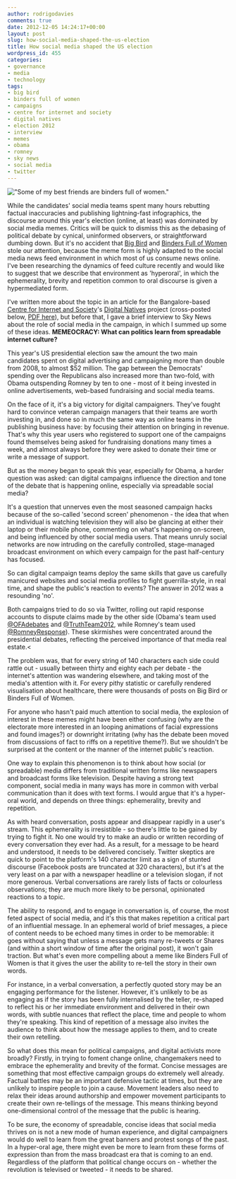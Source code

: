 ```yaml
---
author: rodrigodavies
comments: true
date: 2012-12-05 14:24:17+00:00
layout: post
slug: how-social-media-shaped-the-us-election
title: How social media shaped the US election
wordpress_id: 455
categories:
- governance
- media
- technology
tags:
- big bird
- binders full of women
- campaigns
- centre for internet and society
- digital natives
- election 2012
- interview
- memes
- obama
- romney
- sky news
- social media
- twitter
---
```


!["Some of my best friends are binders full of women."](http://25.media.tumblr.com/tumblr_mc0rvzvb0g1rj8amio1_1280.jpg)

While the candidates' social media teams spent many hours rebutting factual inaccuracies and publishing lightning-fast infographics, the discourse around this year's election (online, at least) was dominated by social media memes. Critics will be quick to dismiss this as the debasing of political debate by cynical, uninformed observers, or straightforward dumbing down. But it's no accident that [Big Bird](http://www.tumblr.com/tagged/big-bird) and [Binders Full of Women](http://bindersfullofwomen.tumblr.com/) stole our attention, because the meme form is highly adapted to the social media news feed environment in which most of us consume news online. I've been researching the dynamics of feed culture recently and would like to suggest that we describe that environment as 'hyperoral', in which the ephemerality, brevity and repetition common to oral discourse is given a hypermediated form.

I've written more about the topic in an article for the Bangalore-based [Centre for Internet and Society](http://cis-india.org/)'s [Digital Natives](http://cis-india.org/digital-natives/newsletter) project (cross-posted below, [PDF here](http://cis-india.org/digital-natives/blog/changing-face-of-citizen-action.pdf)), but before that, I gave a brief interview to Sky News about the role of social media in the campaign, in which I summed up some of these ideas.
**MEMEOCRACY: What can politics learn from spreadable internet culture?**

This year's US presidential election saw the amount the two main candidates spent on digital advertising and campaigning more than double from 2008, to almost $52 million. The gap between the Democrats' spending over the Republicans also increased more than two-fold, with Obama outspending Romney by ten to one - most of it being invested in online advertisements, web-based fundraising and social media teams.

On the face of it, it's a big victory for digital campaigners. They've fought hard to convince veteran campaign managers that their teams are worth investing in, and done so in much the same way as online teams in the publishing business have: by focusing their attention on bringing in revenue. That's why this year users who registered to support one of the campaigns found themselves being asked for fundraising donations many times a week, and almost always before they were asked to donate their time or write a message of support.

But as the money began to speak this year, especially for Obama, a harder question was asked: can digital campaigns influence the direction and tone of the debate that is happening online, especially via spreadable social media?

It's a question that unnerves even the most seasoned campaign hacks because of the so-called 'second screen' phenomenon - the idea that when an individual is watching television they will also be glancing at either their laptop or their mobile phone, commenting on what's happening on-screen, and being influenced by other social media users. That means unruly social networks are now intruding on the carefully controlled, stage-managed broadcast environment on which every campaign for the past half-century has focused.

So can digital campaign teams deploy the same skills that gave us carefully manicured websites and social media profiles to fight guerrilla-style, in real time, and shape the public's reaction to events? The answer in 2012 was a resounding 'no'.

Both campaigns tried to do so via Twitter, rolling out rapid response accounts to dispute claims made by the other side (Obama's team used [@OFAdebates](http://twitter.com/OFAdebates) and [@TruthTeam2012](http://twitter.com/TruthTeam2012), while Romney's team used [@RomneyResponse](http://twitter.com/RomneyResponse)). These skirmishes were concentrated around the presidential debates, reflecting the perceived importance of that media real estate.<

The problem was, that for every string of 140 characters each side could rattle out - usually between thirty and eighty each per debate - the internet's attention was wandering elsewhere, and taking most of the media's attention with it. For every pithy statistic or carefully rendered visualisation about healthcare, there were thousands of posts on Big Bird or Binders Full of Women.

For anyone who hasn't paid much attention to social media, the explosion of interest in these memes might have been either confusing (why are the electorate more interested in an looping animations of facial expressions and found images?) or downright irritating (why has the debate been moved from discussions of fact to riffs on a repetitive theme?). But we shouldn't be surprised at the content or the manner of the internet public's reaction.

One way to explain this phenomenon is to think about how social (or spreadable) media differs from traditional written forms like newspapers and broadcast forms like television. Despite having a strong text component, social media in many ways has more in common with verbal communication than it does with text forms. I would argue that it's a hyper-oral world, and depends on three things: ephemerality, brevity and repetition.

As with heard conversation, posts appear and disappear rapidly in a user's stream. This ephemerality is irresistible - so there's little to be gained by trying to fight it. No one would try to make an audio or written recording of every conversation they ever had. As a result, for a message to be heard and understood, it needs to be delivered concisely. Twitter skeptics are quick to point to the platform's 140 character limit as a sign of stunted discourse (Facebook posts are truncated at 320 characters), but it's at the very least on a par with a newspaper headline or a television slogan, if not more generous. Verbal conversations are rarely lists of facts or colourless observations; they are much more likely to be personal, opinionated reactions to a topic.

The ability to respond, and to engage in conversation is, of course, the most feted aspect of social media, and it's this that makes repetition a critical part of an influential message. In an ephemeral world of brief messages, a piece of content needs to be echoed many times in order to be memorable: it goes without saying that unless a message gets many re-tweets or Shares (and within a short window of time after the original post), it won't gain traction. But what's even more compelling about a meme like Binders Full of Women is that it gives the user the ability to re-tell the story in their own words.

For instance, in a verbal conversation, a perfectly quoted story may be an engaging performance for the listener. However, it's unlikely to be as engaging as if the story has been fully internalised by the teller, re-shaped to reflect his or her immediate environment and delivered in their own words, with subtle nuances that reflect the place, time and people to whom they're speaking. This kind of repetition of a message also invites the audience to think about how the message applies to them, and to create their own retelling.

So what does this mean for political campaigns, and digital activists more broadly? Firstly, in trying to foment change online, changemakers need to embrace the ephemerality and brevity of the format. Concise messages are something that most effective campaign groups do extremely well already. Factual battles may be an important defensive tactic at times, but they are unlikely to inspire people to join a cause. Movement leaders also need to relax their ideas around authorship and empower movement participants to create their own re-tellings of the message. This means thinking beyond one-dimensional control of the message that the public is hearing.

To be sure, the economy of spreadable, concise ideas that social media thrives on is not a new mode of human experience, and digital campaigners would do well to learn from the great banners and protest songs of the past. In a hyper-oral age, there might even be more to learn from these forms of expression than from the mass broadcast era that is coming to an end. Regardless of the platform that political change occurs on - whether the revolution is televised or tweeted - it needs to be shared.
